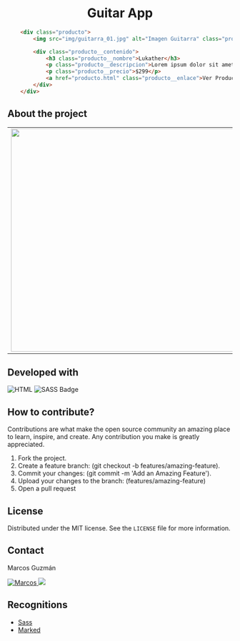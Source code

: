 <h1 align="center">Guitar App</h1>



```html
	<div class="producto">
		<img src="img/guitarra_01.jpg" alt="Imagen Guitarra" class="producto__imagen">

		<div class="producto__contenido">
			<h3 class="producto__nombre">Lukather</h3>
			<p class="producto__descripcion">Lorem ipsum dolor sit amet consectetur adipisicing elit. Illo, maxime doloribus provident explicabo libero quae nulla illum officia.</p>
			<p class="producto__precio">$299</p>
			<a href="producto.html" class="producto__enlace">Ver Producto</a>
		</div>
	</div>

```

## About the project

<table width="100%">
    <tbody width="100%">
        <tr>
            <td rowspan=5 align="rigth">
                <img src="https://github.com/marcosguz/guitar-app/assets/75583218/006f59fd-7c07-4c58-9a56-5d38916293e9" width="500px">
            </td>
        </tr>
        <tr>
            <td align="justify">This web application is developed for educational purposes to implement code preprocessor. It is quite simple to use: you just have to choose the guitar you like and its information will be displayed.</td>
        </tr>
        <tr>
            <td align="justify">
				<a href="https://guitar-app-store.netlify.app">Guitar App</a>
			</td>
        </tr>
    </tbody>
</table>

## Developed with
![HTML](https://img.shields.io/badge/HTML5-E34F26?style=for-the-badge&logo=html5&logoColor=white)
![SASS Badge](https://img.shields.io/badge/Sass-CC6699?style=for-the-badge&logo=sass&logoColor=white)

## How to contribute?
Contributions are what make the open source community an amazing place to learn, inspire, and create. Any contribution you make is greatly appreciated.

1. Fork the project.
2. Create a feature branch: (git checkout -b features/amazing-feature).
3. Commit your changes: (git commit -m 'Add an Amazing Feature').
4. Upload your changes to the branch: (features/amazing-feature)
5. Open a pull request

## License
Distributed under the MIT license. See the `LICENSE` file for more information.

## Contact
Marcos Guzmán

<a href="https://www.linkedin.com/in/marcos-guzman-nazareno" target="blank">
      <img src="https://img.shields.io/badge/LinkedIn-0077B5?style=for-the-badge&logo=linkedin&logoColor=white" alt="Marcos"/>
</a>
<a href="https://twitter.com/marccosgz" target="blank">
      <img src="https://img.shields.io/badge/Twitter-1DA1F2?style=for-the-badge&logo=twitter&logoColor=white" />
</a>

## Recognitions
- [Sass](https://github.com/sass/sass)
- [Marked](https://marked.js.org/)
